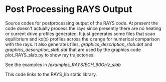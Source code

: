 # Post Processing RAYS Output

Source codes for postprocessing output of the RAYS code.  At present the code doesn't
actually process the rays since presently there are no heating or current drive profiles 
generated. It just generates some files that scan equilibrium and kx(x)
profiles across the x range for numerical comparison with the rays.  It also generates
files, *graphics_description_slab.dat* and *graphics_description_slab.dat* that are used 
by the graphics code plot\_RAYS\_slab.py to show ray trajectories.

See the examples in */examples_RAYS/ECH_90GHz_slab*

This code links to the RAYS\_lib static library.